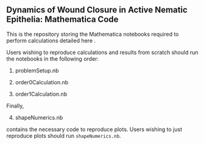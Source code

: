 ## Dynamics of Wound Closure in Active Nematic Epithelia: Mathematica Code

This is the repository storing the Mathematica notebooks required to perform calculations detailed here <a href=""></a>.

Users wishing to reproduce calculations and results from scratch should run the notebooks in the following order:

1. problemSetup.nb

2. order0Calculation.nb

3. order1Calculation.nb

Finally, 

4. shapeNumerics.nb

contains the necessary code to reproduce plots. Users wishing to just reproduce plots should run `shapeNumerics.nb`.